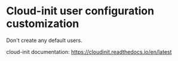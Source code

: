 # Cloud-init user configuration customization

Don't create any default users.

cloud-init documentation:
https://cloudinit.readthedocs.io/en/latest
